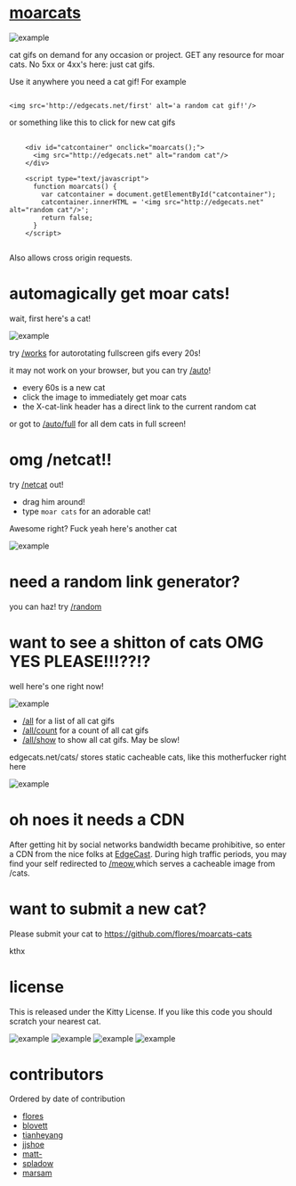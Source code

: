 # [moarcats](http://edgecats.net)

![example](http://edgecats.net)

cat gifs on demand for any occasion or project.  GET any resource for moar cats. No 5xx or 4xx's here: just cat gifs.

Use it anywhere you need a cat gif!  For example

<code>
&lt;img src='http://edgecats.net/first' alt='a random cat gif!'/&gt;
</code>

or something like this to click for new cat gifs

<pre>
  <code>
    &lt;div id="catcontainer" onclick="moarcats();"&gt;
      &lt;img src="http://edgecats.net" alt="random cat"/&gt;
    &lt;/div&gt;

    &lt;script type="text/javascript"&gt;
      function moarcats() {
        var catcontainer = document.getElementById("catcontainer");
        catcontainer.innerHTML = '&lt;img src="http://edgecats.net" alt="random cat"/&gt;';
        return false;
      }
    &lt;/script&gt;
  </code>
</pre>

Also allows cross origin requests.

# automagically get moar cats!

wait, first here's a cat!

![example](http://edgecats.net/a)

try [/works](http://edgecats.net/works) for autorotating fullscreen gifs every 20s!

it may not work on your browser, but you can try [/auto](http://edgecats.net/auto)!

* every 60s is a new cat
* click the image to immediately get moar cats
* the X-cat-link header has a direct link to the current random cat

or got to [/auto/full](http://edgecats.net/auto/full) for all dem cats in full screen!

# omg /netcat!!

try [/netcat](http://edgecats.net/netcat) out!

* drag him around!
* type `moar cats` for an adorable cat!

Awesome right?  Fuck yeah here's another cat

![example](http://edgecats.net/b)

# need a random link generator?

you can haz!  try [/random](http://edgecats.net/random)

# want to see a shitton of cats OMG YES PLEASE!!!??!? 

well here's one right now!

![example](http://edgecats.net/c)

* [/all](http://edgecats.net/all) for a list of all cat gifs
* [/all/count](http://edgecats.net/all/count) for a count of all cat gifs
* [/all/show](http://edgecats.net/all/show) to show all cat gifs.  May be slow!

edgecats.net/cats/ stores static cacheable cats, like this motherfucker right here

![example](http://edgecats.net/d)

# oh noes it needs a CDN

After getting hit by social networks bandwidth became prohibitive, so enter a
CDN from the nice folks at [EdgeCast](http://edgecast.com).  During high traffic
periods, you may find your self redirected to [/meow](http://edgecats.net/meow),which serves a cacheable image from /cats.

# want to submit a new cat?

Please submit your cat to https://github.com/flores/moarcats-cats

kthx

# license

This is released under the Kitty License.  If you like this code you should scratch your nearest cat.

![example](http://edgecats.net/e)
![example](http://edgecats.net/f)
![example](http://edgecats.net/g)
![example](http://edgecats.net/h)

# contributors

Ordered by date of contribution

* [flores](https://github.com/flores)
* [blovett](https://github.com/blovett)
* [tianheyang](https://github.com/tianheyang)
* [jjshoe](https://github.com/jjshoe)
* [matt-](https://github.com/matt-)
* [spladow](https://github.com/spladow)
* [marsam](https://github.com/marsam)

